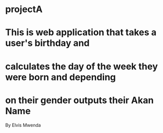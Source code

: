 # projectA



# This is web application that takes a user's birthday and
 
# calculates the day of the week they were born and depending 
 
# on their gender outputs their Akan Name
 
 
 
  By Elvis Mwenda
